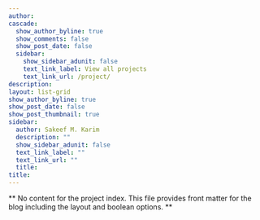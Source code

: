 ```yaml
---
author: 
cascade:
  show_author_byline: true
  show_comments: false
  show_post_date: false
  sidebar:
    show_sidebar_adunit: false
    text_link_label: View all projects
    text_link_url: /project/
description: 
layout: list-grid
show_author_byline: true
show_post_date: false
show_post_thumbnail: true
sidebar:
  author: Sakeef M. Karim
  description: ""
  show_sidebar_adunit: false
  text_link_label: ""
  text_link_url: ""
  title: 
title:
---
```


** No content for the project index. This file provides front matter for the blog including the layout and boolean options. **
